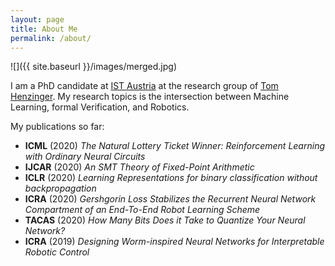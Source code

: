 ```yaml
---
layout: page
title: About Me
permalink: /about/
---
```


![]({{ site.baseurl }}/images/merged.jpg)

I am a PhD candidate at [IST Austria](https://ist.ac.at/) at the research group of [Tom Henzinger](https://ist.ac.at/en/research/henzinger-group/).
My research topics is the intersection between Machine Learning, formal Verification, and Robotics.

My publications so far:
- **ICML** (2020) *The Natural Lottery Ticket Winner: Reinforcement Learning with Ordinary Neural Circuits*
- **IJCAR** (2020) *An SMT Theory of Fixed-Point Arithmetic*
- **ICLR** (2020) *Learning Representations for binary classification without backpropagation*
- **ICRA** (2020) *Gershgorin Loss Stabilizes the Recurrent Neural Network Compartment of an End-To-End Robot Learning Scheme*
- **TACAS** (2020) *How Many Bits Does it Take to Quantize Your Neural Network?*
- **ICRA** (2019) *Designing Worm-inspired Neural Networks for Interpretable Robotic Control*

